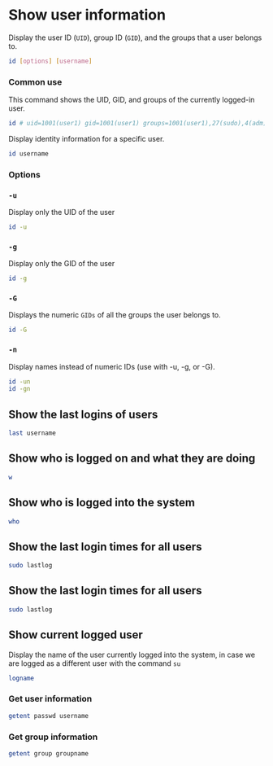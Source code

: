 # Show user information

Display the user ID (`UID`), group ID (`GID`), and the groups that a user belongs to.

```sh
id [options] [username]
```

### Common use

This command shows the UID, GID, and groups of the currently logged-in user.

```sh
id # uid=1001(user1) gid=1001(user1) groups=1001(user1),27(sudo),4(adm)
```

Display identity information for a specific user.

```sh
id username
```

### Options

### `-u`

Display only the UID of the user

```sh
id -u
```

### `-g`

Display only the GID of the user

```sh
id -g
```

### `-G`

Displays the numeric `GIDs` of all the groups the user belongs to.

```sh
id -G
```

### `-n`

Display names instead of numeric IDs (use with -u, -g, or -G).

```sh
id -un
id -gn
```

## Show the last logins of users

```sh
last username
```

## Show who is logged on and what they are doing

```sh
w
```

## Show who is logged into the system

```sh
who
```

## Show the last login times for all users

```sh
sudo lastlog
```

## Show the last login times for all users

```sh
sudo lastlog
```

## Show current logged user

Display the name of the user currently logged into the system, in case we are logged as a different user with the command `su`

```sh
logname
```

### Get user information

```bash
getent passwd username
```

### Get group information

```bash
getent group groupname
```

